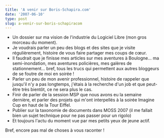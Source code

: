 ```yaml
---
title: 'A venir sur Boris-Schapira.com'
date: '2007-06-10'
type: post
slug: a-venir-sur-boris-schapiracom
---
```


* Un dossier sur ma vision de l'industrie du Logiciel Libre (mon gros morceau du moment).
* Je voudrais parler un peu des blogs et des sites que je visite régulièrement, histoire de vous faire partager mes coups de cœur.
* Il faudrait que je finisse mes articles sur mes aventures à Boulogne… ma semi-inondation, mes aventures policières, mes galères de stationnement… bref, tous les trucs qui permettent aux autres bloggeurs de se foutre de moi en soirée&nbsp;!
* Parler un peu de mon avenir professionnel, histoire de rappeler que jusqu'il n'y a pas longtemps, j'étais à la recherche d'un job et que peut-être très bientôt, ce ne sera plus le cas.
* Finir de parler de la session MSP que nous avons eu la semaine dernière, et parler des projets qui m'ont interpellés à la soirée Imagine Cup en haut de la Tour Eiffel.
* Publier sur la taxonomie de documents dans MOSS 2007 (il me fallait bien un sujet technique pour ne pas passer pour un rigolo)
* Et toujours l'actu du moment vue par mes petits yeux de jeune actif.

Bref, encore pas mal de choses à vous raconter&nbsp;!
